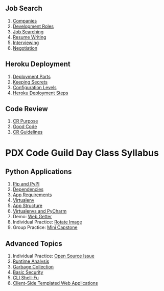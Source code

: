 
## Job Search

1. [Companies](../docs/job-companies.md)
1. [Development Roles](../docs/job-roles.md)
1. [Job Searching](../docs/job-searching.md)
1. [Resume Writing](../docs/job-resume.md)
1. [Interviewing](../docs/job-interviewing.md)
1. [Negotiation](../docs/job-negotiation.md)

## Heroku Deployment

1. [Deployment Parts](../docs/deployment-parts.md)
1. [Keeping Secrets](../docs/secrets.md)
1. [Configuration Levels](../docs/deployment-levels.md)
1. [Heroku Deployment Steps](../docs/deployment-heroku.md)

## Code Review

1. [CR Purpose](../docs/cr-purpose.md)
1. [Good Code](../docs/cr-good-code.md)
1. [CR Guidelines](../docs/cr-guidelines.md)

# PDX Code Guild Day Class Syllabus



## Python Applications

1. [Pip and PyPI](../docs/py-pip.md)
1. [Dependencies](../docs/py-app-dependencies.md)
1. [App Requirements](../docs/py-app-requirements.md)
1. [Virtualenv](../docs/py-virtualenv.md)
1. [App Structure](../docs/py-app-structure.md)
1. [Virtualenvs and PyCharm](../docs/py-virtualenv-pycharm.md)
1. Demo: [Web Getter](/demos/web-getter.md)
1. Individual Practice: [Rotate Image](/practice/rotate-image.md)
1. Group Practice: [Mini Capstone](/practice/mini-capstone.md)





## Advanced Topics

1. Individual Practice: [Open Source Issue](/practice/open-source.md)
1. [Runtime Analysis](../docs/runtime-analysis.md)
1. [Garbage Collection](../docs/garbage-collection.md)
1. [Basic Security](../docs/security.md)
1. [CLI Shell-Fu](../docs/cli-fu.md)
1. [Client-Side Templated Web Applications](../docs/app-client-side.md)
